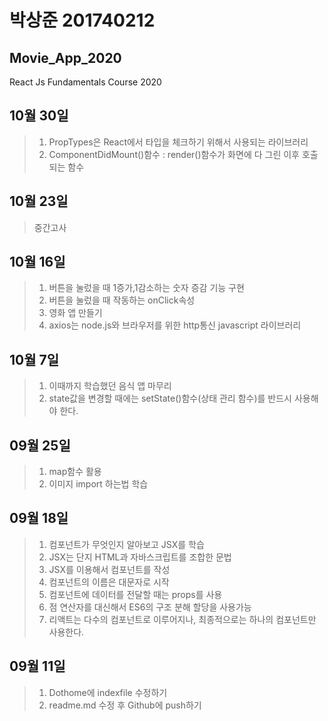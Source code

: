# 박상준 201740212

## Movie_App_2020

React Js Fundamentals Course 2020

## 10월 30일

> 1. PropTypes은 React에서 타입을 체크하기 위해서 사용되는 라이브러리
> 2. ComponentDidMount()함수 : render()함수가 화면에 다 그린 이후 호출되는 함수

## 10월 23일

> 중간고사

## 10월 16일

> 1. 버튼을 눌렀을 때 1증가,1감소하는 숫자 증감 기능 구현
> 2. 버튼을 눌렀을 때 작동하는 onClick속성
> 3. 영화 앱 만들기
> 4. axios는 node.js와 브라우저를 위한 http통신 javascript 라이브러리

## 10월 7일

> 1. 이때까지 학습했던 음식 앱 마무리
> 2. state값을 변경할 때에는 setState()함수(상태 관리 함수)를 반드시 사용해야 한다.

## 09월 25일

> 1. map함수 활용
> 2. 이미지 import 하는법 학습

## 09월 18일

> 1. 컴포넌트가 무엇인지 알아보고 JSX를 학습
> 2. JSX는 단지 HTML과 자바스크립트를 조합한 문법
> 3. JSX를 이용해서 컴포넌트를 작성
> 4. 컴포넌트의 이름은 대문자로 시작
> 5. 컴포넌트에 데이터를 전달할 때는 props를 사용
> 6. 점 연산자를 대신해서 ES6의 구조 분해 할당을 사용가능
> 7. 리액트는 다수의 컴포넌트로 이루어지나, 최종적으로는 하나의 컴포넌트만 사용한다.

## 09월 11일

> 1.  Dothome에 indexfile 수정하기
> 2.  readme.md 수정 후 Github에 push하기

